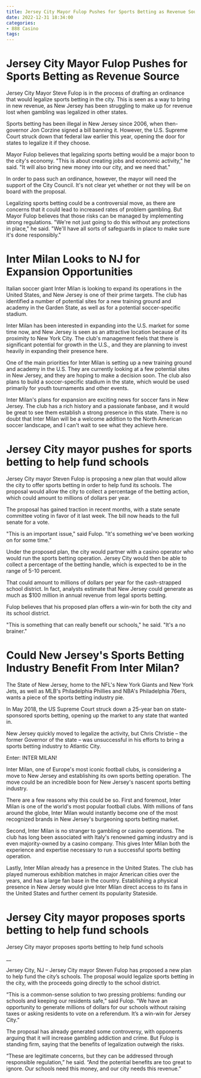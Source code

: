 ```yaml
---
title: Jersey City Mayor Fulop Pushes for Sports Betting as Revenue Source
date: 2022-12-31 18:34:00
categories:
- 888 Casino
tags:
---
```



#  Jersey City Mayor Fulop Pushes for Sports Betting as Revenue Source

Jersey City Mayor Steve Fulop is in the process of drafting an ordinance that would legalize sports betting in the city. This is seen as a way to bring in new revenue, as New Jersey has been struggling to make up for revenue lost when gambling was legalized in other states.

Sports betting has been illegal in New Jersey since 2006, when then-governor Jon Corzine signed a bill banning it. However, the U.S. Supreme Court struck down that federal law earlier this year, opening the door for states to legalize it if they choose.

Mayor Fulop believes that legalizing sports betting would be a major boon to the city's economy. "This is about creating jobs and economic activity," he said. "It will also bring new money into our city, and we need that."

In order to pass such an ordinance, however, the mayor will need the support of the City Council. It's not clear yet whether or not they will be on board with the proposal.

Legalizing sports betting could be a controversial move, as there are concerns that it could lead to increased rates of problem gambling. But Mayor Fulop believes that those risks can be managed by implementing strong regulations. "We're not just going to do this without any protections in place," he said. "We'll have all sorts of safeguards in place to make sure it's done responsibly."

#  Inter Milan Looks to NJ for Expansion Opportunities

Italian soccer giant Inter Milan is looking to expand its operations in the United States, and New Jersey is one of their prime targets. The club has identified a number of potential sites for a new training ground and academy in the Garden State, as well as for a potential soccer-specific stadium.

Inter Milan has been interested in expanding into the U.S. market for some time now, and New Jersey is seen as an attractive location because of its proximity to New York City. The club's management feels that there is significant potential for growth in the U.S., and they are planning to invest heavily in expanding their presence here.

One of the main priorities for Inter Milan is setting up a new training ground and academy in the U.S. They are currently looking at a few potential sites in New Jersey, and they are hoping to make a decision soon. The club also plans to build a soccer-specific stadium in the state, which would be used primarily for youth tournaments and other events.

Inter Milan's plans for expansion are exciting news for soccer fans in New Jersey. The club has a rich history and a passionate fanbase, and it would be great to see them establish a strong presence in this state. There is no doubt that Inter Milan will be a welcome addition to the North American soccer landscape, and I can't wait to see what they achieve here.

#  Jersey City mayor pushes for sports betting to help fund schools

Jersey City mayor Steven Fulop is proposing a new plan that would allow the city to offer sports betting in order to help fund its schools. The proposal would allow the city to collect a percentage of the betting action, which could amount to millions of dollars per year.

The proposal has gained traction in recent months, with a state senate committee voting in favor of it last week. The bill now heads to the full senate for a vote.

"This is an important issue," said Fulop. "It's something we've been working on for some time."

Under the proposed plan, the city would partner with a casino operator who would run the sports betting operation. Jersey City would then be able to collect a percentage of the betting handle, which is expected to be in the range of 5-10 percent.

That could amount to millions of dollars per year for the cash-strapped school district. In fact, analysts estimate that New Jersey could generate as much as $100 million in annual revenue from legal sports betting.

Fulop believes that his proposed plan offers a win-win for both the city and its school district.

"This is something that can really benefit our schools," he said. "It's a no brainer."

#  Could New Jersey's Sports Betting Industry Benefit From Inter Milan?

The State of New Jersey, home to the NFL's New York Giants and New York Jets, as well as MLB's Philadelphia Phillies and NBA's Philadelphia 76ers, wants a piece of the sports betting industry pie.

In May 2018, the US Supreme Court struck down a 25-year ban on state-sponsored sports betting, opening up the market to any state that wanted in.

New Jersey quickly moved to legalize the activity, but Chris Christie – the former Governor of the state – was unsuccessful in his efforts to bring a sports betting industry to Atlantic City.

Enter: INTER MILAN!

Inter Milan, one of Europe's most iconic football clubs, is considering a move to New Jersey and establishing its own sports betting operation. The move could be an incredible boon for New Jersey's nascent sports betting industry.

There are a few reasons why this could be so. First and foremost, Inter Milan is one of the world's most popular football clubs. With millions of fans around the globe, Inter Milan would instantly become one of the most recognized brands in New Jersey's burgeoning sports betting market.

Second, Inter Milan is no stranger to gambling or casino operations. The club has long been associated with Italy's renowned gaming industry and is even majority-owned by a casino company. This gives Inter Milan both the experience and expertise necessary to run a successful sports betting operation.

Lastly, Inter Milan already has a presence in the United States. The club has played numerous exhibition matches in major American cities over the years, and has a large fan base in the country. Establishing a physical presence in New Jersey would give Inter Milan direct access to its fans in the United States and further cement its popularity Stateside.

#  Jersey City mayor proposes sports betting to help fund schools

Jersey City mayor proposes sports betting to help fund schools

__

Jersey City, NJ – Jersey City mayor Steven Fulop has proposed a new plan to help fund the city’s schools. The proposal would legalize sports betting in the city, with the proceeds going directly to the school district.

“This is a common-sense solution to two pressing problems: funding our schools and keeping our residents safe,” said Fulop. “We have an opportunity to generate millions of dollars for our schools without raising taxes or asking residents to vote on a referendum. It’s a win-win for Jersey City.”

The proposal has already generated some controversy, with opponents arguing that it will increase gambling addiction and crime. But Fulop is standing firm, saying that the benefits of legalization outweigh the risks.

“These are legitimate concerns, but they can be addressed through responsible regulation,” he said. “And the potential benefits are too great to ignore. Our schools need this money, and our city needs this revenue.”